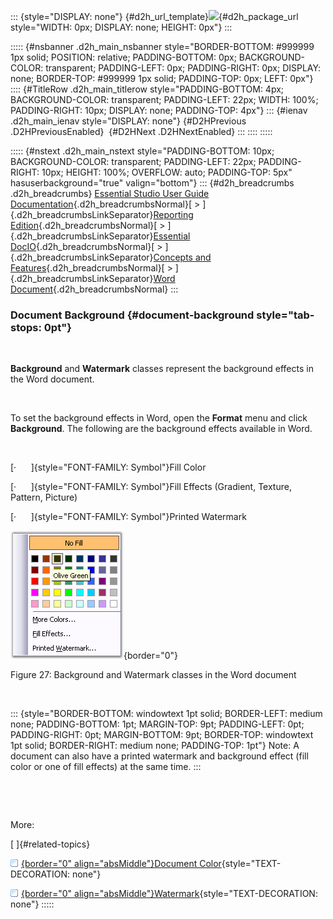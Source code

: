 ::: {style="DISPLAY: none"}
[](ms-xhelp:///?Id=d2h_url_template){#d2h_url_template}![](!package_url!){#d2h_package_url style="WIDTH: 0px; DISPLAY: none; HEIGHT: 0px"}
:::

::::: {#nsbanner .d2h_main_nsbanner style="BORDER-BOTTOM: #999999 1px solid; POSITION: relative; PADDING-BOTTOM: 0px; BACKGROUND-COLOR: transparent; PADDING-LEFT: 0px; PADDING-RIGHT: 0px; DISPLAY: none; BORDER-TOP: #999999 1px solid; PADDING-TOP: 0px; LEFT: 0px"}
:::: {#TitleRow .d2h_main_titlerow style="PADDING-BOTTOM: 4px; BACKGROUND-COLOR: transparent; PADDING-LEFT: 22px; WIDTH: 100%; PADDING-RIGHT: 10px; DISPLAY: none; PADDING-TOP: 4px"}
::: {#ienav .d2h_main_ienav style="DISPLAY: none"}
[](ms-xhelp:///?Id=ba19bc5c-afa8-482b-8067-8538d49f969b){#D2HPrevious .D2HPreviousEnabled}  [](ms-xhelp:///?Id=557db164-3f96-46ca-bdde-ee63b381764e){#D2HNext .D2HNextEnabled}
:::
::::
:::::

::::: {#nstext .d2h_main_nstext style="PADDING-BOTTOM: 10px; BACKGROUND-COLOR: transparent; PADDING-LEFT: 22px; PADDING-RIGHT: 10px; HEIGHT: 100%; OVERFLOW: auto; PADDING-TOP: 5px" hasuserbackground="true" valign="bottom"}
::: {#d2h_breadcrumbs .d2h_breadcrumbs}
[Essential Studio User Guide Documentation](ms-xhelp:///?Id=12457748-09e3-4d74-a240-8e049cedf030){.d2h_breadcrumbsNormal}[ \> ]{.d2h_breadcrumbsLinkSeparator}[Reporting Edition](ms-xhelp:///?Id=027aa5b6-6676-4f93-ad23-c20e8c45792e){.d2h_breadcrumbsNormal}[ \> ]{.d2h_breadcrumbsLinkSeparator}[Essential DocIO](ms-xhelp:///?Id=b88d77b3-4c51-460f-a761-d2ef6d5b0ca6){.d2h_breadcrumbsNormal}[ \> ]{.d2h_breadcrumbsLinkSeparator}[Concepts and Features](ms-xhelp:///?Id=c1881696-52ce-4414-9f3d-97433d8e9775){.d2h_breadcrumbsNormal}[ \> ]{.d2h_breadcrumbsLinkSeparator}[Word Document](ms-xhelp:///?Id=d4b2bc62-8cff-43ca-bbb3-bdd5cc1553de){.d2h_breadcrumbsNormal}
:::

### Document Background {#document-background style="tab-stops: 0pt"}

 

**Background** and **Watermark** classes represent the background effects in the Word document.

 

To set the background effects in Word, open the **Format** menu and click **Background**. The following are the background effects available in Word.

 

[·      ]{style="FONT-FAMILY: Symbol"}Fill Color

[·      ]{style="FONT-FAMILY: Symbol"}Fill Effects (Gradient, Texture, Pattern, Picture)

[·      ]{style="FONT-FAMILY: Symbol"}Printed Watermark

![](ImagesExt/image24_26.png){border="0"}

Figure 27: Background and Watermark classes in the Word document

 

::: {style="BORDER-BOTTOM: windowtext 1pt solid; BORDER-LEFT: medium none; PADDING-BOTTOM: 1pt; MARGIN-TOP: 9pt; PADDING-LEFT: 0pt; PADDING-RIGHT: 0pt; MARGIN-BOTTOM: 9pt; BORDER-TOP: windowtext 1pt solid; BORDER-RIGHT: medium none; PADDING-TOP: 1pt"}
Note: A document can also have a printed watermark and background effect (fill color or one of fill effects) at the same time.
:::

 

 

More:

[ ]{#related-topics}

[![](button.gif){border="0" align="absMiddle"}Document Color](ms-xhelp:///?Id=41ad2547-5792-4048-8b95-bb6adcde9450){style="TEXT-DECORATION: none"}

[![](button.gif){border="0" align="absMiddle"}Watermark](ms-xhelp:///?Id=726a1829-0f09-4d55-b8d6-d8f9a32ec2e4){style="TEXT-DECORATION: none"}
:::::
